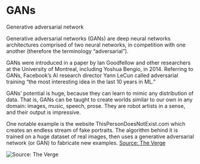 # GANs
Generative adversarial network

Generative adversarial networks (GANs) are deep neural networks architectures comprised of two neural networks, in competition with one another (therefore the terminology “adversarial”).

GANs were introduced in a paper by Ian Goodfellow and other researchers at the University of Montreal, including Yoshua Bengio, in 2014. Referring to GANs, Facebook’s AI research director Yann LeCun called adversarial training “the most interesting idea in the last 10 years in ML.”

GANs’ potential is huge, because they can learn to mimic any distribution of data. That is, GANs can be taught to create worlds similar to our own in any domain: images, music, speech, prose. They are robot artists in a sense, and their output is impressive.

One notable example is the website ThisPersonDoesNotExist.com which creates an endless stream of fake portraits. The algorithm behind it is trained on a huge dataset of real images, then uses a generative adversarial network (or GAN) to fabricate new examples. [Source: The Verge](https://www.theverge.com/tldr/2019/2/15/18226005/ai-generated-fake-people-portraits-thispersondoesnotexist-stylegan)

![Source: The Verge](https://cdn.vox-cdn.com/thumbor/i06afh0TU9LaYDiLvjxRDwV1am4=/0x0:3049x2048/1820x1213/filters:focal(1333x1562:1819x2048):format(webp)/cdn.vox-cdn.com/uploads/chorus_image/image/63058104/fake_ai_faces.0.png)